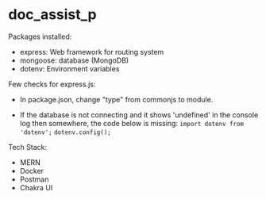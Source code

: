 # doc_assist_p


Packages installed: 
* express: Web framework for routing system
* mongoose: database (MongoDB)
* dotenv: Environment variables


Few checks for express.js:
* In package.json, change "type" from commonjs to module.

* If the database is not connecting and it shows 'undefined' in the console log then somewhere, the code below is missing:
`import dotenv from 'dotenv';`
`dotenv.config();`

Tech Stack:
* MERN
* Docker
* Postman
* Chakra UI